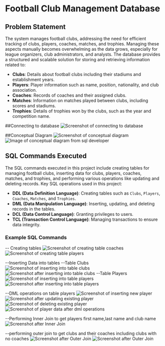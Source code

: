 # Football Club Management Database

## Problem Statement

The system manages football clubs, addressing the need for efficient tracking of clubs,
players, coaches, matches, and trophies. Managing these aspects manually becomes 
overwhelming as the data grows, especially for league organizers, club administrators,
and analysts. The database provides a structured and scalable solution for storing and
retrieving information related to:

- **Clubs**: Details about football clubs including their stadiums and establishment years.
- **Players**: Player information such as name, position, nationality, and club association.
- **Coaches**: Records of coaches and their assigned clubs.
- **Matches**: Information on matches played between clubs, including scores and stadiums.
- **Trophies**: Details of trophies won by the clubs, such as the year and competition name.

##Connecting to database
![Screenshot of connecting to database](images/connection.png)

##Conceptual Diagram
![Screenshot of conceptual diagram](images/conceptualdiagramscreenshot.png)
![Image of conceptual diagram from sql developer](images/Club_Management%20Model.png)

## SQL Commands Executed

The SQL commands executed in this project include creating tables for managing football clubs, 
inserting data for clubs, players, coaches, matches, and trophies, and performing various 
operations like updating and deleting records. Key SQL operations used in this project:

- **DDL (Data Definition Language)**: Creating tables such as `Clubs`, `Players`, `Coaches`, `Matches`, and `Trophies`.
- **DML (Data Manipulation Language)**: Inserting, updating, and deleting records in the tables.
- **DCL (Data Control Language)**: Granting privileges to users.
- **TCL (Transaction Control Language)**: Managing transactions to ensure data integrity.

### Example SQL Commands

-- Creating tables
![Screenshot of creating table coaches](images/createcoaches.png)
![Screenshot of creating table players](images/createplayers.png)

--Inserting Data into tables
--Table Clubs
![Screenshot of inserting into table clubs](images/insertintoclubs.png)
![Screenshot after inserting into table clubs](images/clubsdata.png)
--Table Players
![Screenshot of inserting into table players](images/insertintoplayers.png)
![Screenshot after inserting into table players](images/playerssdata.png)

--DML operations on table players
![Screenshot of inserting new player](images/insertnewplayer.png)
![Screenshot after updating existing player](images/updateplayer.png)
![Screenshot of deleting existing player](images/deleteplayer.png)
![Screenshot of player data after dml operations](images/newplayersdata.png)

--Performing Inner Join to get players first name,last name and club name
![Screenshot after Inner Join](images/innerjoin.png)

--performing outer join to get clubs and their coaches including clubs with no coaches
![Screenshot after Outer Join](images/leftjoin.png)
![Screenshot after Outer Join](images/leftjoin2.png)

[def]: images/Club_ManagementModel.png